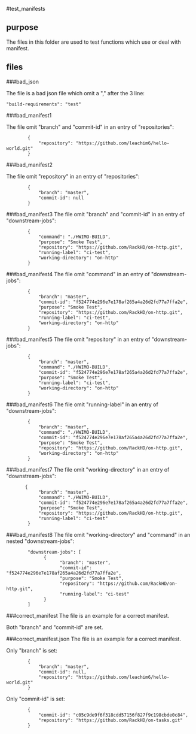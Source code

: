 #test_manifests


## purpose

The files in this folder are used to test functions which use or deal with manifest.

## files

###bad_json

The file is a bad json file which omit a "," after the 3 line: 
```
"build-requirements": "test"
```

###bad_manifest1

The file omit "branch" and "commit-id" in an entry of "repositories":

```
        {
            "repository": "https://github.com/leachim6/hello-world.git"
        }
```

###bad_manifest2

The file omit "repository" in an entry of "repositories":
```
        {
            "branch": "master",
            "commit-id": null
        }
```

###bad_manifest3
The file omit "branch" and "commit-id" in an entry of "downstream-jobs":
```
        {
            "command": "./HWIMO-BUILD",
            "purpose": "Smoke Test",
            "repository": "https://github.com/RackHD/on-http.git",
            "running-label": "ci-test",
            "working-directory": "on-http"
        }
```
###bad_manifest4
The file omit "command" in an entry of "downstream-jobs":
```
        {
            "branch": "master",
            "commit-id": "f524774e296e7e178af265a4a26d2fd77a7ffa2e",
            "purpose": "Smoke Test",
            "repository": "https://github.com/RackHD/on-http.git",
            "running-label": "ci-test",
            "working-directory": "on-http"
        }
```

###bad_manifest5
The file omit "repository" in an entry of "downstream-jobs":
```
        {
            "branch": "master",
            "command": "./HWIMO-BUILD",
            "commit-id": "f524774e296e7e178af265a4a26d2fd77a7ffa2e",
            "purpose": "Smoke Test",
            "running-label": "ci-test",
            "working-directory": "on-http"
        }
```

###bad_manifest6
The file omit "running-label" in an entry of "downstream-jobs":
```
        {
            "branch": "master",
            "command": "./HWIMO-BUILD",
            "commit-id": "f524774e296e7e178af265a4a26d2fd77a7ffa2e",
            "purpose": "Smoke Test",
            "repository": "https://github.com/RackHD/on-http.git",
            "working-directory": "on-http"
        }
```

###bad_manifest7
The file omit "working-directory" in an entry of "downstream-jobs":
```
       {
            "branch": "master",
            "command": "./HWIMO-BUILD",
            "commit-id": "f524774e296e7e178af265a4a26d2fd77a7ffa2e",
            "purpose": "Smoke Test",
            "repository": "https://github.com/RackHD/on-http.git",
            "running-label": "ci-test"
        }
```

###bad_manifest8
The file omit "working-directory" and "command" in an nested "downstream-jobs":
```
        "downstream-jobs": [
              {
                    "branch": "master",
                    "commit-id": "f524774e296e7e178af265a4a26d2fd77a7ffa2e",
                    "purpose": "Smoke Test",
                    "repository": "https://github.com/RackHD/on-http.git",
                    "running-label": "ci-test"
              }
        ]
```

###correct_manifest
The file is an example for a correct manifest.

Both "branch" and "commit-id" are set.

###correct_manifest.json
The file is an example for a correct manifest.

Only "branch" is set:
```
        {
            "branch": "master", 
            "commit-id": null, 
            "repository": "https://github.com/leachim6/hello-world.git"
        }
```

Only "commit-id" is set:
```
        {
            "commit-id": "c05c9de9f6f318cdd57156f827f9c198cbde0c84",
            "repository": "https://github.com/RackHD/on-tasks.git"
        }
```
